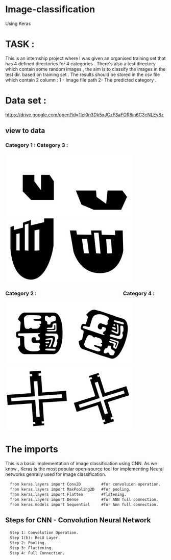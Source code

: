 # Image-classification 
Using Keras
 
# TASK :
This is an internship project where I was given an organised training set that has 4 defined directories for 4 categories . 
There's also a test directory which contain some random images , the aim is to classify the images in the test dir. based on training set . The results should be stored in the csv file which contain 2 column : 1 - Image file path 2- The predicted category .  

# Data set : 

https://drive.google.com/open?id=1Iei0n3Dk5xJCzF3aFOR8in6G3cNLEy8z

## view to data

### Category 1 :   Category 3 : <br>
<img src = "/pic/category 1_original_1013.png_bb7b257a-cd09-4d23-86b6-9de65832f938.png"  width="200" height="200"  /><img src="/pic/category 1_original_1013.png_bc4d56ae-3287-44e5-8e07-f227b0e11e4d.png"   width="200" height="200"/> &nbsp;&nbsp;&nbsp;&nbsp;&nbsp;&nbsp;&nbsp;&nbsp;&nbsp;&nbsp;&nbsp;&nbsp;&nbsp;&nbsp;
<img src = "/pic/category 3_original_4000.png_b86d6a8c-14da-4af8-861f-9cae6a870f03 (1).png"  width="200" height="200"  /><img src="/pic/category 3_original_4000.png_e644cef7-524c-4694-957d-7e88320c11f6.png"   width="200" height="200"/> 

### Category 2 :  &nbsp;&nbsp;&nbsp;&nbsp;&nbsp;&nbsp;&nbsp;&nbsp;&nbsp;&nbsp;&nbsp;&nbsp;&nbsp;&nbsp;  &nbsp;&nbsp;&nbsp;&nbsp;&nbsp;&nbsp;&nbsp;&nbsp;&nbsp;&nbsp;&nbsp;&nbsp;&nbsp;&nbsp;&nbsp;&nbsp;&nbsp;&nbsp;&nbsp;&nbsp;&nbsp;&nbsp;&nbsp;&nbsp;&nbsp;&nbsp;&nbsp;&nbsp;  &nbsp;&nbsp;&nbsp;&nbsp;&nbsp;&nbsp;&nbsp;&nbsp;&nbsp;&nbsp;&nbsp;&nbsp; &nbsp;&nbsp;&nbsp;&nbsp;&nbsp;&nbsp;&nbsp;&nbsp;&nbsp;&nbsp;&nbsp;  Category 4 :
<img src = "/pic/category 2_original_6000.png_8b9bab98-f39d-4ef7-b662-b634f15873f4.png"  width="200" height="200"  /><img src="/pic/category 2_original_6010.png_aeacf8a0-2f49-407f-83df-6d122e48adb8.png"   width="200" height="200"/> 
<img src = "/pic/category 4_original_C000.png_ffdbf440-bd70-469f-a7eb-3aed46400edb.png"  width="200" height="200"  /><img src="/pic/category 4_original_C010.png_2c356427-d1b3-4ef8-b7fb-fdc707b88100.png"   width="200" height="200"/> 

# The imports

This is a basic implementation of image classification using CNN. As we know , Keras is the most popular open-source tool for implementing Neural networks genrally used for image classification.

      from keras.layers import Conv2D         #for convoluion operation.
      from keras.layers import MaxPooling2D   #for pooling.
      from keras.layers import Flatten        #flatening.
      from keras.layers import Dense          #for ANN full connection.
      from keras.models import Sequential     #for Ann full connection.


## Steps for CNN - Convolution Neural Network

      Step 1: Convolution Operation.
      Step 1(b): ReLU Layer.
      Step 2: Pooling.
      Step 3: Flattening.
      Step 4: Full Connection.
